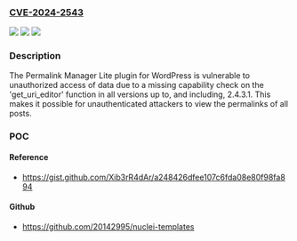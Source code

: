 ### [CVE-2024-2543](https://cve.mitre.org/cgi-bin/cvename.cgi?name=CVE-2024-2543)
![](https://img.shields.io/static/v1?label=Product&message=Permalink%20Manager%20Lite&color=blue)
![](https://img.shields.io/static/v1?label=Version&message=*%3C%3D%202.4.3.1%20&color=brighgreen)
![](https://img.shields.io/static/v1?label=Vulnerability&message=CWE-639%20Authorization%20Bypass%20Through%20User-Controlled%20Key&color=brighgreen)

### Description

The Permalink Manager Lite plugin for WordPress is vulnerable to unauthorized access of data due to a missing capability check on the 'get_uri_editor' function in all versions up to, and including, 2.4.3.1. This makes it possible for unauthenticated attackers to view the permalinks of all posts.

### POC

#### Reference
- https://gist.github.com/Xib3rR4dAr/a248426dfee107c6fda08e80f98fa894

#### Github
- https://github.com/20142995/nuclei-templates

